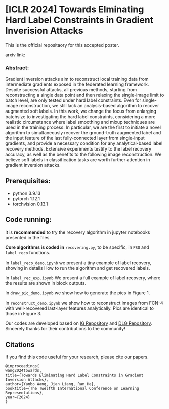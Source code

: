 # **[ICLR 2024] Towards Elminating Hard Label Constraints in Gradient Inverision Attacks**
This is the official repositaory for this accepted poster.

arxiv link: 

### Abstract: 
Gradient inversion attacks aim to reconstruct local training data from intermediate gradients exposed in the federated learning framework. Despite successful attacks, all previous methods, starting from reconstructing a single data point and then relaxing the single-image limit to batch level, are only tested under hard label constraints. Even for single-image reconstruction, we still lack an analysis-based algorithm to recover augmented soft labels. In this work, we change the focus from enlarging batchsize to investigating the hard label constraints, considering a more realistic circumstance where label smoothing and mixup techniques are used in the training process. In particular, we are the first to initiate a novel algorithm to simultaneously recover the ground-truth augmented label and the input feature of the last fully-connected layer from single-input gradients, and provide a necessary condition for any analytical-based label recovery methods. Extensive experiments testify to the label recovery accuracy, as well as the benefits to the following image reconstruction. We believe soft labels in classification tasks are worth further attention in gradient inversion attacks.
## Prerequisites:
- python 3.9.13
- pytorch 1.12.1
- torchvision 0.13.1

## Code running:
It is **recommended** to try the recovery algorithm in jupyter notebooks presented in the files. 

**Core algorithms is coded in** `recovering.py`, to be specific, in `PSO` and `label_reco` functions. 

In `label_reco_demo.ipynb` we present a tiny example of label recovery, showing in details How to run the algorithm and get recovered labels.

In `label_rec_exp.ipynb` We present a full example of label recovery, where the results are shown in block outputs.

In `draw_pic_demo.ipynb` we show how to generate the pics in Figure 1.

In `reconstruct_demo.ipynb` we show how to reconstruct images from FCN-4 with well-recovered last-layer features analytically. Pics are identical to those in Figure 3.

Our codes are developed based on [IG Repository](https://github.com/JonasGeiping/invertinggradients) and [DLG Repository](https://github.com/mit-han-lab/dlg). Sincerely thanks for their contributions to the community!
## Citations
If you find this code useful for your research, please cite our papers.
```
@inproceedings{
wang2024towards,
title={Towards Eliminating Hard Label Constraints in Gradient Inversion Attacks},
author={Yanbo Wang, Jian Liang, Ran He},
booktitle={The Twelfth International Conference on Learning Representations},
year={2024}
}
``` 
